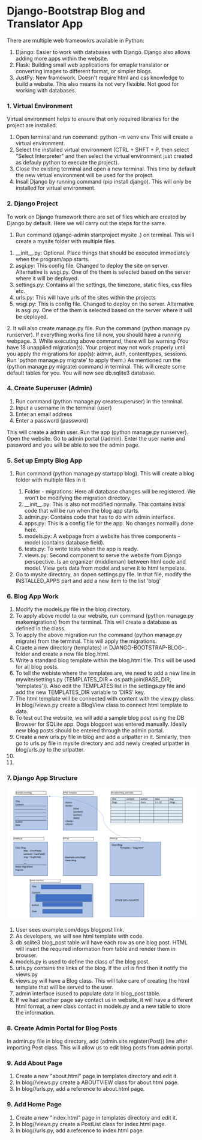 # Django-Bootstrap Blog and Translator App

There are multiple web frameowkrs available in Python:
1. Django: Easier to work with databases with Django. Django also allows adding more apps within the website.
2. Flask: Building small web applications for emaple translator or converting images to different format, or simpler blogs.
3. JustPy: New framework. Doesn't require html and css knowledge to build a website. This also means its not very flexible. Not good for working with databases. 


<h3><a id="venv">1. Virtual Environment</a></h3>

Virtual environment helps to ensure that only required libraries for the project are installed. 

1. Open terminal and run command: python -m venv env This will create a virtual environment.
2. Select the installed virtual environment (CTRL + SHFT + P, then select "Select Interpreter" and then select the virtual environment just created as defauly python to execute the project).
3. Close the existing terminal and open a new terminal. This time by default the new virtual environment will be used for the project.
4. Insall Django by running command (pip install django). This will only be installed for virtual environment.


<h3><a id="djangoproject">2. Django Project</a></h3>

To work on Django framework there are set of files which are created by Django by default. Here we will carry out the steps for the same.

1. Run command (django-admin startproject mysite .) on terminal. This will create a mysite folder with multiple files. 
<ol>
<li>__init__.py: Optional. Place things that should be executed immediately when the program/app starts.</li>
<li>asgi.py: This config file. Changed to deploy the site on server. Alternative is wsgi.py. One of the them is selected based on the server where it will be deployed.</li>
<li>settings.py: Contains all the settings, the timezone, static files, css files etc.</li>
<li>urls.py: This will have urls of the sites within the projects </li>
<li>wsgi.py: This is config file. Changed to deploy on the server. Alternative is asgi.py. One of the them is selected based on the server where it will be deployed.</li>
</ol>
2. It will also create manage.py file. Run the command (python manage.py runserver). If everything works fine till now, you should have a running webpage.
3. While executing above command, there will be warning (You have 18 unapplied migration(s). Your project may not work properly until you apply the migrations for app(s): admin, auth, contenttypes, sessions. Run 'python manage.py migrate' to apply them.) As mentioned run the (python manage.py migrate) command in terminal. This will create some default tables for you. You will now see db.sqlite3 database.


<h3><a id="superuser">4. Create Superuser (Admin)</a></h3>

1. Run command (python manage.py createsuperuser) in the terminal. 
2. Input a username in the terminal (user)
3. Enter an email address
4. Enter a password (password)

This will create a admin user. Run the app (python manage.py runserver). Open the website. Go to admin portal (/admin). Enter the user name and password and you will be able to see the admin page.


<h3><a id="emptyblogapp">5. Set up Empty Blog App</a></h3>

<ol><li>Run command (python manage.py startapp blog). This will create a blog folder with multiple files in it.</li><ol>
<li>Folder - migrations: Here all database changes will be registered. We won't be modifying the migration directory.</li>
<li>__init__.py: This is also not modified normally. This contains initial code that will be run when the blog app starts.</li>
<li>admin.py: Contains code that has to do with admin interface. </li>
<li>apps.py: This is a config file for the app. No changes normallly done here.</li>
<li>models.py: A webpage from a website has three components - model (contains database field).</li>
<li>tests.py: To write tests when the app is ready.</li>
<li>views.py: Second component to serve the website from Django perspective. Is an organizer (middleman) between html code and model. View gets data from model and serve it to html tempelate.</li>
</ol>
<li>Go to mysite directory, an dopen settings.py file. In that file, modify the INSTALLED_APPS part and add a new item to the list 'blog'</li>
</ol>

<h3><a id="blogappwork">6. Blog App Work</a></h3>

<ol>
<li>Modify the models.py file in the blog directory.</li>
<li>To apply above model to our website, run command (python manage.py makemigrations) from the terminal. This will create a database as defined in the class.</li>
<li>To apply the above migration run the command (python manage.py migrate) from the terminal. This will apply the migrations.</li>
<li>Craete a new directory (templates) in DJANGO-BOOTSTRAP-BLOG-.. folder and create a new file blog.html.</li>
<li>Write a standard blog template within the blog.html file. This will be used for all blog posts.</li>
<li>To tell the webiste where the templates are, we need to add a new line in mywite/settings.py (TEMPLATES_DIR = os.path.join(BASE_DIR, 'templates')). Also edit the TEMPLATES list in the settings.py file and add the new TEMPLATES_DIR variable to 'DIRS' key.</li>
<li>The html template will be connected with content with the view.py class. In blog//views.py create a BlogView class to connect html template to data.</li>
<li>To test out the website, we will add a sample blog post using the DB Browser for SQLite app. Dogs blogpost was entered manually. Ideally new blog posts should be entered through the admin portal.</li>
<li>Create a new urls.py file in blog and add a urlpatter in it. Similarly, then go to urls.py file in mysite directory and add newly created urlpatter in blog/urls.py to the urlpatter.</li>
<li></li>
<li></li>
</ol>

<h3><a id="djangoappstructure">7. Django App Structure</a></h3>

<img src="./images/djangoapp_structure.png" alt="Django App Structure"/>

<ol>
<li>User sees example.com/dogs blogpost link.</li>
<li>As developers, we will see html template with code.</li>
<li>db.sqlite3 blog_post table will have each row as one blog post. HTML will insert the required information from table and render them in browser. </li>
<li>models.py is used to define the class of the blog post.</li>
<li>urls.py contains the links of the blog. If the url is find then it notify the views.py</li>
<li>views.py will have a Blog class. This will take care of creating the html template that will be served to the user.</li>
<li>admin interface isused to populate data in blog_post table.</li>
<li>If we had another page say contact us in website, it will have a different html format, a new class contact in models.py and a new table to store the information.</li>
</ol>


<h3><a id="createadminportal">8. Create Admin Portal for Blog Posts</a></h3>
In admin.py file in blog directory, add (admin.site.register(Post)) line after importing Post class. This will allow us to edit blog posts from admin portal.

<h3><a id="aboutpage">9. Add About Page</a></h3>

<ol>
<li>Create a new "about.html" page in templates directory and edit it.</li>
<li>In blog//views.py create a ABOUTVIEW class for about.html page.</li>
<li>In blog//urls.py, add a reference to about.html page.</li>
</ol>


<h3><a id="homepage">9. Add Home Page</a></h3>

<ol>
<li>Create a new "index.html" page in templates directory and edit it.</li>
<li>In blog//views.py create a PostList class for index.html page.</li>
<li>In blog//urls.py, add a reference to index.html page.</li>
</ol>


